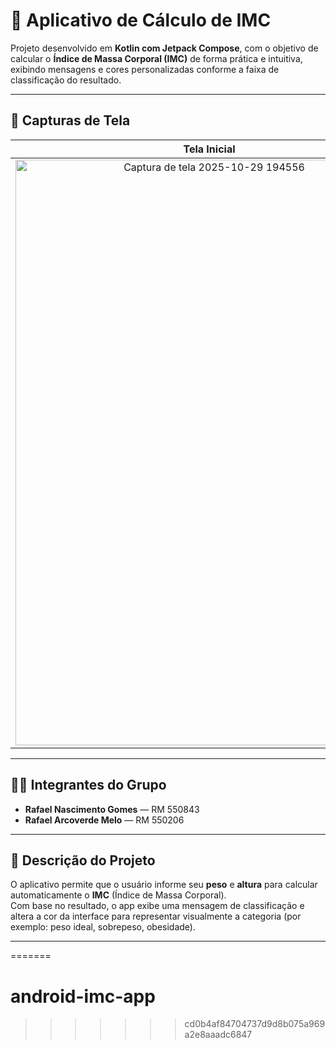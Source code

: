 
# 🧮 Aplicativo de Cálculo de IMC

Projeto desenvolvido em **Kotlin com Jetpack Compose**, com o objetivo de calcular o **Índice de Massa Corporal (IMC)** de forma prática e intuitiva, exibindo mensagens e cores personalizadas conforme a faixa de classificação do resultado.

---

## 📱 Capturas de Tela

| Tela Inicial | Resultado |
|:-------------:|:----------:|
| <img width="620" height="937" alt="Captura de tela 2025-10-29 194556" src="https://github.com/user-attachments/assets/39e78f8b-1460-42c3-9cde-07fe06068a7a" /> |

---

## 👨‍💻 Integrantes do Grupo

- **Rafael Nascimento Gomes** — RM 550843
- **Rafael Arcoverde Melo** — RM 550206

---

## 🎯 Descrição do Projeto

O aplicativo permite que o usuário informe seu **peso** e **altura** para calcular automaticamente o **IMC** (Índice de Massa Corporal).  
Com base no resultado, o app exibe uma mensagem de classificação e altera a cor da interface para representar visualmente a categoria (por exemplo: peso ideal, sobrepeso, obesidade).

---

=======
# android-imc-app
>>>>>>> cd0b4af84704737d9d8b075a969a2e8aaadc6847
